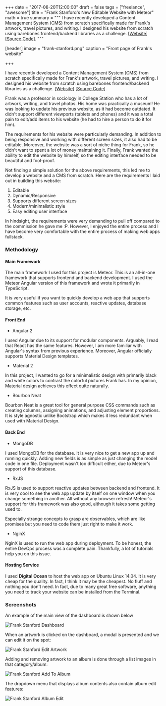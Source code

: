 +++
date = "2017-08-20T12:00:00"
draft = false
tags = ["freelance", "awesome"]
title = "Frank Stanford's New Editable Website with Meteor"
math = true
summary = """
I have recently developed a Content Management System (CMS) from scratch specifically made for Frank's artwork, travel pictures, and writing. I designed his website from scratch using barebones frontend/backend libraries as a challenge. [[Website](http://frankstanford.com)] [[Source Code](https://github.com/ardywibowo/FrankCMS)].
"""

[header]
image = "frank-stanford.png"
caption = "Front page of Frank's website"

+++

I have recently developed a Content Management System (CMS) from scratch specifically made for Frank's artwork, travel pictures, and writing. I designed his website from scratch using barebones frontend/backend libraries as a challenge. [[Website](http://frankstanford.com)] [[Source Code](https://github.com/ardywibowo/FrankCMS)].

Frank was a professor in sociology in College Station who has a lot of artwork, writing, and travel photos. His home was practically a museum! He was looking to update his previous website, as it had become outdated. It didn't support different viewports (tablets and phones) and it was a total pain to edit/add items to his website (he had to hire a person to do it for him). 

The requirements for his website were particularly demanding. In addition to being responsive and working with different screen sizes, it also had to be editable. Moreover, the website was a sort of niche thing for Frank, so he didn't want to spent a lot of money maintaining it. Finally, Frank wanted the ability to edit the website by himself, so the editing interface needed to be beautiful and fool-proof.

Not finding a simple solution for the above requirements, this led me to develop a website and a CMS from scratch. Here are the requirements I laid out in building this website:

1. Editable
2. Dynamic/Responsive
3. Supports different screen sizes
4. Modern/minimalistic style
5. Easy editing user interface

In hindsight, the requirements were very demanding to pull off compared to the commission he gave me :P. However, I enjoyed the entire process and I have become very comfortable with the entire process of making web apps fullstack.

### Methodology

#### Main Framework

The main framework I used for this project is Meteor. This is an all-in-one framework that supports frontend and backend development. I used the Meteor Angular version of this framework and wrote it primarily in TypeScript. 

It is very useful if you want to quickly develop a web app that supports common features such as user accounts, reactive updates, database storage, etc.

#### Front End

- Angular 2

I used Angular due to its support for modular components. Arguably, I read that React has the same features. However, I am more familiar with Angular's syntax from previous experience. Moreover, Angular officially supports Material Design templates. 

- Material 2

In this project, I wanted to go for a minimalistic design with primarily black and white colors to contrast the colorful pictures Frank has. In my opinion, Material design achieves this effect quite naturally.

- Bourbon Neat

Bourbon Neat is a great tool for general purpose CSS commands such as creating columns, assigning animations, and adjusting element proportions. It is style agnostic unlike Bootstrap which makes it less redundant when used with Material Design.

#### Back End

- MongoDB

I used MongoDB for the database. It is very nice to get a new app up and running quickly. Adding new fields is as simple as just changing the model code in one file. Deployment wasn't too difficult either, due to Meteor's support of this database.

- RxJS

RxJS is used to support reactive updates between backend and frontend. It is very cool to see the web app update by itself on one window when you change something in another. All without any browser refresh! Meteor's support for this framework was also good, although it takes some getting used to.

Especially strange concepts to grasp are observables, which are like promises but you need to code them just right to make it work.

- NginX

NginX is used to run the web app during deployment. To be honest, the entire DevOps process was a complete pain. Thankfully, a lot of tutorials help you on this issue.

#### Hosting Service

I used **Digital Ocean** to host the web app on Ubuntu Linux 14.04. It is very cheap for the quality. In fact, I think it may be the cheapest. No fluff and nothing you don't need. In fact, due to many great free software, anything you need to track your website can be installed from the Terminal.

### Screenshots

An example of the main view of the dashboard is shown below

![Frank Stanford Dashboard](/img/frank-stanford/frank-edit-menu.png)

When an artwork is clicked on the dashboard, a modal is presented and we can edit it on the spot:

![Frank Stanford Edit Artwork](/img/frank-stanford/frank-artwork-edit.png)

Adding and removing artwork to an album is done through a list images in that category/album:

![Frank Stanford Add To Album](/img/frank-stanford/frank-add-artwork.png)

The dropdown menu that displays album contents also contain album edit features:

![Frank Stanford Album Edit](/img/frank-stanford/frank-edit-album.png)
